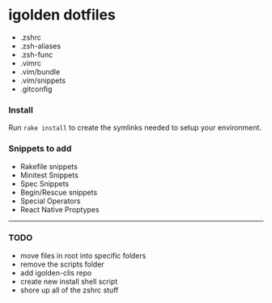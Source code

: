 igolden dotfiles
===

* .zshrc
* .zsh-aliases
* .zsh-func
* .vimrc
* .vim/bundle
* .vim/snippets
* .gitconfig





### Install

Run `rake install` to create the symlinks needed to setup your environment.

### Snippets to add

* Rakefile snippets
* Minitest Snippets
* Spec Snippets
* Begin/Rescue snippets
* Special Operators
* React Native Proptypes

---

### TODO

* move files in root into specific folders
* remove the scripts folder
* add igolden-clis repo
* create new install shell script
* shore up all of the zshrc stuff

